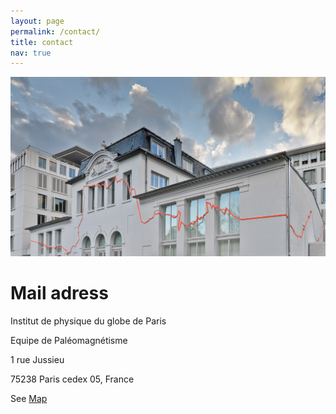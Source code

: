 ```yaml
---
layout: page
permalink: /contact/
title: contact
nav: true
---
```


![image du batiment](../assets/img/batiment.jpg)

# Mail adress
<p> Institut de physique du globe de Paris </p>
 <p> Equipe de Paléomagnétisme  </p>
 <p> 1 rue Jussieu  </p>
 <p> 75238 Paris cedex 05, France  </p>

See [Map](http://www.ipgp.fr/fr/acces)
